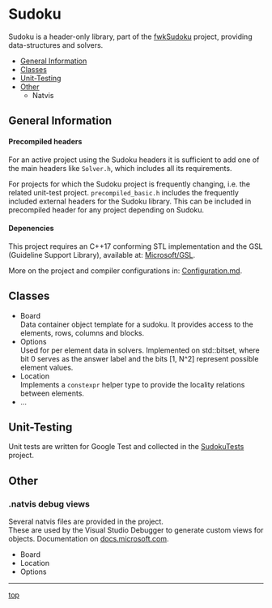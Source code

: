 ﻿<!-------------------------------------------------------------><a id="top"></a>
# Sudoku #
<!----------------------------------------------------------------------------->
<!-- Description -->
Sudoku is a header-only library, part of the
[fwkSudoku](https://github.com/Farwaykorse/fwkSudoku) project,
providing data-structures and solvers.

<!-- TOC -->
- [General Information](#general)
- [Classes](#elements)
- [Unit-Testing](#test)
- [Other](#other)
  - Natvis

<!---------------------------------------------------------><a id="general"></a>
## General Information ##
<!----------------------------------------------------------------------------->
<!-- Usage -->

<!-- Compilation -->
#### Precompiled headers
For an active project using the Sudoku headers it is sufficient to add one of
the main headers like `Solver.h`, which includes all its requirements.

For projects for which the Sudoku project is frequently changing,
i.e. the related unit-test project.
`precompiled_basic.h` includes the frequently included external headers for the
Sudoku library.
This can be included in precompiled header for any project depending on Sudoku.

#### Depenencies
<!-- libraries -->
This project requires an C++17 conforming STL implementation and the GSL
(Guideline Support Library), available at:
[Microsoft/GSL](https://github.com/Microsoft/GSL).

More on the project and compiler configurations in:
[Configuration.md](../docs/Configuration.md).

<!--------------------------------------------------------><a id="elements"></a>
## Classes ##
<!----------------------------------------------------------------------------->
- Board  
	Data container object template for a sudoku.
	It provides access to the elements, rows, columns and blocks.
- Options  
	Used for per element data in solvers.
	Implemented on std::bitset, where bit 0 serves as the answer label and the 
	bits [1, N^2] represent possible element values.
- Location  
	Implements a `constexpr` helper type to provide the locality relations
	between elements.
- ...

<!------------------------------------------------------------><a id="test"></a>
## Unit-Testing ##
<!----------------------------------------------------------------------------->
Unit tests are written for Google Test and collected in the
[SudokuTests](../SudokuTests) project.


<!-----------------------------------------------------------><a id="other"></a>
## Other ##
<!----------------------------------------------------------------------------->
### .natvis debug views ###
<!----------------------------------------------------------------------------->
Several natvis files are provided in the project.  
These are used by the Visual Studio Debugger to generate custom views for
objects. Documentation on
[docs.microsoft.com](https://docs.microsoft.com/visualstudio/debugger/create-custom-views-of-native-objects).
- Board
- Location
- Options

----
[top](#top)

